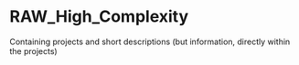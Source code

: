 # RAW_High_Complexity
Containing projects and short descriptions (but information, directly within the projects)
